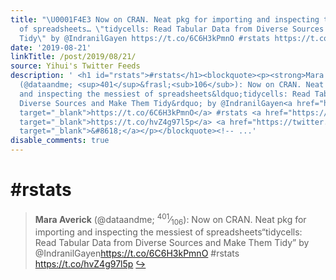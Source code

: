 ```yaml
---
title: "\U0001F4E3 Now on CRAN. Neat pkg for importing and inspecting the messiest
  of spreadsheets… \"tidycells: Read Tabular Data from Diverse Sources and Make Them
  Tidy\" by @IndranilGayen https://t.co/6C6H3kPmnO #rstats https://t.co/hvZ4g97l5p"
date: '2019-08-21'
linkTitle: /post/2019/08/21/
source: Yihui's Twitter Feeds
description: ' <h1 id="rstats">#rstats</h1><blockquote><p><strong>Mara Averick</strong>
  (@dataandme; <sup>401</sup>&frasl;<sub>106</sub>): Now on CRAN. Neat pkg for importing
  and inspecting the messiest of spreadsheets&ldquo;tidycells: Read Tabular Data from
  Diverse Sources and Make Them Tidy&rdquo; by @IndranilGayen<a href="https://t.co/6C6H3kPmnO"
  target="_blank">https://t.co/6C6H3kPmnO</a> #rstats <a href="https://t.co/hvZ4g97l5p"
  target="_blank">https://t.co/hvZ4g97l5p</a> <a href="https://twitter.com/xieyihui/status/1163858741126664192"
  target="_blank">&#8618;</a></p></blockquote><!-- ...'
disable_comments: true
---
```

 <h1 id="rstats">#rstats</h1><blockquote><p><strong>Mara Averick</strong> (@dataandme; <sup>401</sup>&frasl;<sub>106</sub>): Now on CRAN. Neat pkg for importing and inspecting the messiest of spreadsheets&ldquo;tidycells: Read Tabular Data from Diverse Sources and Make Them Tidy&rdquo; by @IndranilGayen<a href="https://t.co/6C6H3kPmnO" target="_blank">https://t.co/6C6H3kPmnO</a> #rstats <a href="https://t.co/hvZ4g97l5p" target="_blank">https://t.co/hvZ4g97l5p</a> <a href="https://twitter.com/xieyihui/status/1163858741126664192" target="_blank">&#8618;</a></p></blockquote><!-- ...